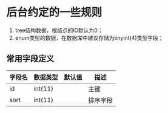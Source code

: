 # 后台约定的一些规则
1. tree结构数据，根结点的ID默认为0；
2. enum类型的数据，在数据库中建议存储为tinyint(4)类型字段；

## 常用字段定义
| 字段名  | 数据类型 | 默认值 | 描述   |
|------| --- | --- |------|
| id   | int(11) |  | 主键   |
| sort | int(11) |  | 排序字段 |


